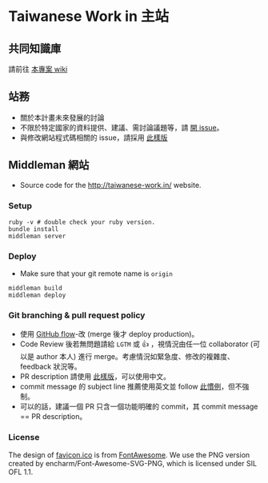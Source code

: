 # Taiwanese Work in 主站

## 共同知識庫

請前往 [本專案 wiki](https://github.com/taiwanese-work-in/foreign-country/wiki)

## 站務

* 關於本計畫未來發展的討論
* 不限於特定國家的資料提供、建議、需討論議題等，請 [開 issue](https://github.com/taiwanese-work-in/foreign-country/issues/new)。
* 與修改網站程式碼相關的 issue，請採用 [此樣版](/.github/ISSUE_TEMPLATE.md)

## Middleman 網站

* Source code for the <http://taiwanese-work.in/> website.

### Setup

```
ruby -v # double check your ruby version.
bundle install
middleman server
```

### Deploy

* Make sure that your git remote name is `origin`

```
middleman build
middleman deploy
```

### Git branching & pull request policy

* 使用 [GitHub flow](https://guides.github.com/introduction/flow/)-改 (merge 後才 deploy production)。
* Code Review 後若無問題請給 `LGTM` 或 :+1: ，視情況由任一位 collaborator (可以是 author 本人) 進行 merge。考慮情況如緊急度、修改的複雜度、feedback 狀況等。
* PR description 請使用 [此樣版](/.github/PULL_REQUEST_TEMPLATE.md)，可以使用中文。
* commit message 的 subject line 推薦使用英文並 follow [此慣例](http://chris.beams.io/posts/git-commit/)，但不強制。
* 可以的話，建議一個 PR 只含一個功能明確的 commit，其 commit message == PR description。

### License

The design of [favicon.ico](source/favicon.ico) is from [FontAwesome](https://fontawesome.io). We use the PNG version created by encharm/Font-Awesome-SVG-PNG[](https://github.com/encharm/Font-Awesome-SVG-PNG), which is licensed under SIL OFL 1.1.
